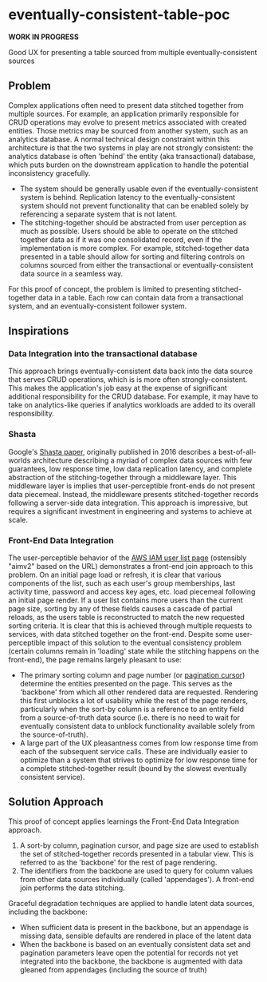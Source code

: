 # eventually-consistent-table-poc

**WORK IN PROGRESS**

Good UX for presenting a table sourced from multiple eventually-consistent sources

## Problem

Complex applications often need to present data stitched together from multiple sources. For example, an application primarily responsible for CRUD operations may evolve to present metrics associated with created entities. Those metrics may be sourced from another system, such as an analytics database. A normal technical design constraint within this architecture is that the two systems in play are not strongly consistent: the analytics database is often 'behind' the entity (aka transactional) database, which puts burden on the downstream application to handle the potential inconsistency gracefully.

  * The system should be generally usable even if the eventually-consistent system is behind. Replication latency to the eventually-consistent system should not prevent functionality that can be enabled solely by referencing a separate system that is not latent.
  * The stitching-together should be abstracted from user perception as much as possible. Users should be able to operate on the stitched together data as if it was one consolidated record, even if the implementation is more complex. For example, stitched-together data presented in a table should allow for sorting and filtering controls on columns sourced from either the transactional or eventually-consistent data source in a seamless way.

For this proof of concept, the problem is limited to presenting stitched-together data in a table. Each row can contain data from a transactional system, and an eventually-consistent follower system.

## Inspirations

### Data Integration into the transactional database
This approach brings eventually-consistent data back into the data source that serves CRUD operations, which is is more often strongly-consistent. This makes the application's job easy at the expense of significant additional responsibility for the CRUD database. For example, it may have to take on analytics-like queries if analytics workloads are added to its overall responsibility.

### Shasta
Google's [Shasta paper](https://static.googleusercontent.com/media/research.google.com/en//pubs/archive/45394.pdf), originally published in 2016 describes a best-of-all-worlds architecture describing a myriad of complex data sources with few guarantees, low response time, low data replication latency, and complete abstraction of the stitching-together through a middleware layer. This middleware layer is implies that user-perceptible front-ends do not present data piecemeal. Instead, the middleware presents stitched-together records following a server-side data integration. This approach is impressive, but requires a significant investment in engineering and systems to achieve at scale.

### Front-End Data Integration
The user-perceptible behavior of the [AWS IAM user list page](https://us-east-1.console.aws.amazon.com/iamv2/home?region=us-east-1#/users) (ostensibly "aimv2" based on the URL) demonstrates a front-end join approach to this problem. On an initial page load or refresh, it is clear that various components of the list, such as each user's group memberships, last activity time, password and access key ages, etc. load piecemeal following an initial page render. If a user list contains more users than the current page size, sorting by any of these fields causes a cascade of partial reloads, as the users table is reconstructed to match the new requested sorting criteria. It is clear that this is achieved through multiple requests to services, with data stitched together on the front-end. Despite some user-perceptible impact of this solution to the eventual consistency problem (certain columns remain in 'loading' state while the stitching happens on the front-end), the page remains largely pleasant to use:

  * The primary sorting column and page number (or [pagination cursor](https://ignaciochiazzo.medium.com/paginating-requests-in-apis-d4883d4c1c4c)) determine the entities presented on the page. This serves as the 'backbone' from which all other rendered data are requested. Rendering this first unblocks a lot of usability while the rest of the page renders, particularly when the sort-by column is a reference to an entity field from a source-of-truth data source (i.e. there is no need to wait for eventually consistent data to unblock functionality available solely from the source-of-truth).
  * A large part of the UX pleasantness comes from low response time from each of the subsequent service calls. These are individually easier to optimize than a system that strives to optimize for low response time for a complete stitched-together result (bound by the slowest eventually consistent service).

## Solution Approach

This proof of concept applies learnings the Front-End Data Integration approach.

  1. A sort-by column, pagination cursor, and page size are used to establish the set of stitched-together records presented in a tabular view. This is referred to as the 'backbone' for the rest of page rendering.
  2. The identifiers from the backbone are used to query for column values from other data sources individually (called 'appendages'). A front-end join performs the data stitching.

Graceful degradation techniques are applied to handle latent data sources, including the backbone:

  * When sufficient data is present in the backbone, but an appendage is missing data, sensible defaults are rendered in place of the latent data
  * When the backbone is based on an eventually consistent data set and pagination parameters leave open the potential for records not yet integrated into the backbone, the backbone is augmented with data gleaned from appendages (including the source of truth)

